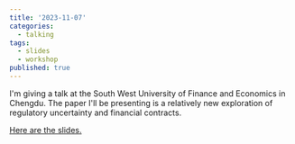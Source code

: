 ```yaml
---
title: '2023-11-07'
categories:
  - talking
tags:
  - slides
  - workshop
published: true
---
```


I'm giving a talk at the South West University of Finance and Economics in Chengdu. The paper I'll be presenting is a relatively new exploration of regulatory uncertainty and financial contracts.

[Here are the slides.](https://arthurhowardmorris.github.io/assets/slides/kmms/kmms.pdf) 

